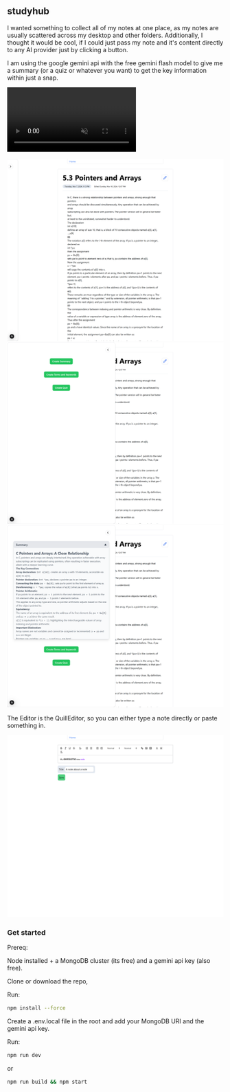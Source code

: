 ## studyhub

I wanted something to collect all of my notes at one place, as my notes are usually
scattered across my desktop and other folders. Additionally, I thought it would be cool, if I could
just pass my note and it's content directly to any AI provider just by clicking a button.

I am using the google gemini api with the free gemini flash model to give me a summary
(or a quiz or whatever you want) to get the key information within just a snap.

<video src="./assets/demo.mp4"
       controls
       muted playsinline></video>

![notes-page](./public/notes-page-standard.png)
![notes-page](./public/notes-page-sidebar-open.png)
![notes-page](./public/notes-page-sidebar-open-2.png)

The Editor is the QuillEditor, so you can either
type a note directly or paste something in.

![edit notes](./public/edit-note.png)

### Get started

Prereq:

Node installed 
+
a MongoDB cluster (its free) and
a gemini api key (also free).

Clone or download the repo,

Run:
```bash
npm install --force
```

Create a .env.local file in the root and 
add your MongoDB URI and the gemini api key.

Run:
```bash
npm run dev
```
or
```bash
npm run build && npm start
```
